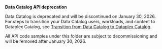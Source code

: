 **Data Catalog API deprecation**

Data Catalog is deprecated and will be discontinued on January 30, 2026. For steps to transition your Data Catalog users, workloads, and content to Dataplex Catalog, see [Transition from Data Catalog to Dataplex Catalog](https://cloud.google.com/dataplex/docs/transition-to-dataplex-catalog).

All API code samples under this folder are subject to decommissioning and will be removed after January 30, 2026.